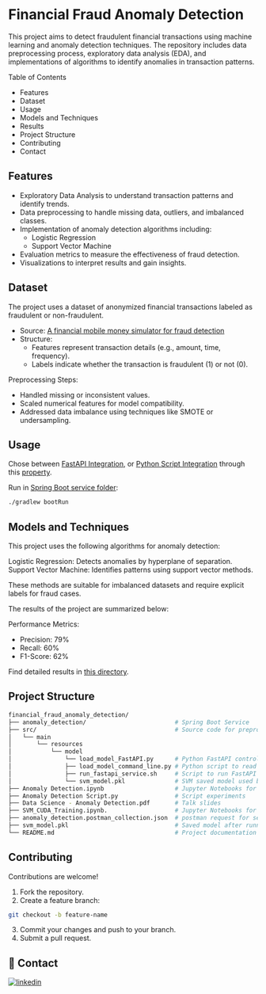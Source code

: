 # Financial Fraud Anomaly Detection
This project aims to detect fraudulent financial transactions using machine learning and anomaly detection techniques. The repository includes data preprocessing process, exploratory data analysis (EDA), and implementations of algorithms to identify anomalies in transaction patterns.

Table of Contents
- Features
- Dataset
- Usage
- Models and Techniques
- Results
- Project Structure
- Contributing
- Contact


## Features
- Exploratory Data Analysis to understand transaction patterns and identify trends.
- Data preprocessing to handle missing data, outliers, and imbalanced classes.
- Implementation of anomaly detection algorithms including:
    - Logistic Regression
    - Support Vector Machine
- Evaluation metrics to measure the effectiveness of fraud detection.
- Visualizations to interpret results and gain insights.


## Dataset
The project uses a dataset of anonymized financial transactions labeled as fraudulent or non-fraudulent.

- Source: [A financial mobile money simulator for fraud detection](https://www.msc-les.org/proceedings/emss/2016/EMSS2016_249.pdf)
- Structure:
  - Features represent transaction details (e.g., amount, time, frequency).
  - Labels indicate whether the transaction is fraudulent (1) or not (0).

Preprocessing Steps:

- Handled missing or inconsistent values.
- Scaled numerical features for model compatibility.
- Addressed data imbalance using techniques like SMOTE or undersampling.


## Usage
Chose between [FastAPI Integration](https://github.com/luisorellana777/financial_fraud_anomaly_detection/blob/master/anomaly-detection/src/main/resources/model/load_model_FastAPI.py), or [Python Script Integration](https://github.com/luisorellana777/financial_fraud_anomaly_detection/blob/master/anomaly-detection/src/main/resources/model/load_model_command_line.py) through this [property](https://github.com/luisorellana777/financial_fraud_anomaly_detection/blob/master/anomaly-detection/src/main/resources/application.yml#L8).


Run in [Spring Boot service folder](https://github.com/luisorellana777/financial_fraud_anomaly_detection/tree/master/anomaly-detection):
```bash
./gradlew bootRun
```


## Models and Techniques
This project uses the following algorithms for anomaly detection:

Logistic Regression: Detects anomalies by hyperplane of separation.
Support Vector Machine: Identifies patterns using support vector methods.

These methods are suitable for imbalanced datasets and require explicit labels for fraud cases.

The results of the project are summarized below:

Performance Metrics:

- Precision: 79%
- Recall: 60%
- F1-Score: 62%

Find detailed results in [this directory](https://github.com/luisorellana777/financial_fraud_anomaly_detection/blob/master/Anomaly%20Detection.ipynb).


## Project Structure
```bash
financial_fraud_anomaly_detection/
├── anomaly_detection/                         # Spring Boot Service
├── src/                                       # Source code for preprocessing and model training
│   └── main                             
│       └── resources        
│           └── model       
│               └── load_model_FastAPI.py      # Python FastAPI controller service to read model
│               ├── load_model_command_line.py # Python script to read model
│               ├── run_fastapi_service.sh     # Script to run FastAPI service.
│               └── svm_model.pkl              # SVM saved model used by service.
├── Anomaly Detection.ipynb                    # Jupyter Notebooks for EDA and experiments
├── Anomaly Detection Script.py                # Script experiments
├── Data Science - Anomaly Detection.pdf       # Talk slides
├── SVM_CUDA_Training.ipynb.                   # Jupyter Notebooks for SVM with NVidia CUDA
├── anomaly_detection.postman_collection.json  # postman request for service to predict trx.
├── svm_model.pkl                              # Saved model after running python script.
└── README.md                                  # Project documentation
```


## Contributing
Contributions are welcome!

1. Fork the repository.
2. Create a feature branch:
```bash
git checkout -b feature-name
```
3. Commit your changes and push to your branch.
4. Submit a pull request.


## 🔗 Contact
[![linkedin](https://img.shields.io/badge/linkedin-0A66C2?style=for-the-badge&logo=linkedin&logoColor=white)](https://www.linkedin.com/in/luis-maximo-orellana-altamirano)